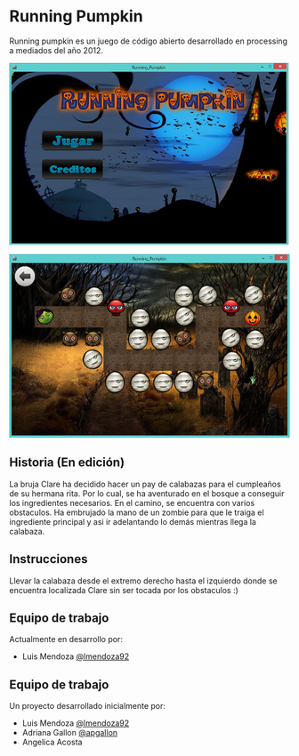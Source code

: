 # Running Pumpkin

Running pumpkin es un juego de código abierto desarrollado en processing a mediados del año 2012.

![alt Running Pumpkin home screenshot](.assets/home.png "Screenshot")

![alt Running Pumpkin level screenshot](.assets/level.png "Screenshot")

## Historia (En edición)

La bruja Clare ha decidido hacer un pay de calabazas para el cumpleaños de su hermana rita. Por lo cual, se ha aventurado en el bosque a conseguir los ingredientes necesarios. En el camino, se encuentra con varios obstaculos. Ha embrujado la mano de un zombie para que le traiga el ingrediente principal y asi ir adelantando lo demás mientras llega la calabaza. 

## Instrucciones
Llevar la calabaza desde el extremo derecho hasta el izquierdo donde se encuentra localizada Clare
sin ser tocada por los obstaculos :)

## Equipo de trabajo
Actualmente en desarrollo por:

* Luis Mendoza      [@lmendoza92](https://twitter.com/lmendoza92)

## Equipo de trabajo
Un proyecto desarrollado inicialmente por:

* Luis Mendoza      [@lmendoza92](https://twitter.com/lmendoza92)
* Adriana Gallon    [@apgallon](https://twitter.com/apgallon)
* Angelica Acosta   
